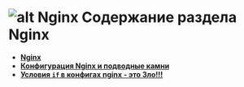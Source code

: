 ![alt Nginx](https://raw.github.com/uran1980/my-blog/master/Nginx/images/nginx-logo.png)
Содержание раздела Nginx
========================
* **[Nginx](https://github.com/uran1980/my-blog/blob/master/Nginx/nginx.md)**
* **[Конфигурация Nginx и подводные камни](https://github.com/uran1980/my-blog/blob/master/Nginx/nginx-pitfalls.md)**
* **[Условия `if` в конфигах nginx - это Зло!!!](https://github.com/uran1980/my-blog/blob/master/Nginx/if-in-nginx-is-evil.md)**
